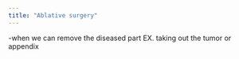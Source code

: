 ```yaml
---
title: "Ablative surgery"
---
```

-when we can remove the diseased part
EX. taking out the tumor or appendix

